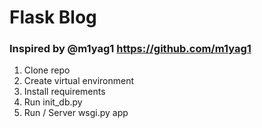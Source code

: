 # Flask Blog
### Inspired by @m1yag1 https://github.com/m1yag1

1. Clone repo
2. Create virtual environment
3. Install requirements
4. Run init_db.py
5. Run / Server wsgi.py app

